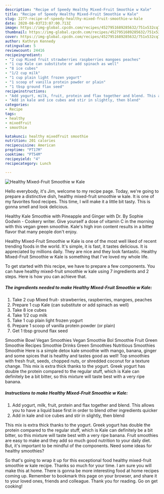 ```yaml
---
description: "Recipe of Speedy Healthy Mixed-Fruit Smoothie w Kale"
title: "Recipe of Speedy Healthy Mixed-Fruit Smoothie w Kale"
slug: 2277-recipe-of-speedy-healthy-mixed-fruit-smoothie-w-kale
date: 2020-08-03T23:07:00.713Z
image: https://img-global.cpcdn.com/recipes/4527951689285632/751x532cq70/healthy-mixed-fruit-smoothie-w-kale-recipe-main-photo.jpg
thumbnail: https://img-global.cpcdn.com/recipes/4527951689285632/751x532cq70/healthy-mixed-fruit-smoothie-w-kale-recipe-main-photo.jpg
cover: https://img-global.cpcdn.com/recipes/4527951689285632/751x532cq70/healthy-mixed-fruit-smoothie-w-kale-recipe-main-photo.jpg
author: Kathryn Kennedy
ratingvalue: 5
reviewcount: 24416
recipeingredient:
- "2 cup Mixed fruit strawberries raspberries mangoes peaches"
- "1 cup Kale can substitute or add spinach as well"
- "8 ice cubes"
- "1/2 cup milk"
- "1 cup plain light frozen yogurt"
- "1 scoop of vanilla protein powder or plain"
- "1 tbsp ground flax seed"
recipeinstructions:
- "Add yogurt, milk, fruit, protein and flax together and blend. This allows you to have a liquid base first in order to blend other ingredients quicker"
- "Add in kale and ice cubes and stir in slightly, then blend"
categories:
- Recipe
tags:
- healthy
- mixedfruit
- smoothie

katakunci: healthy mixedfruit smoothie 
nutrition: 201 calories
recipecuisine: American
preptime: "PT17M"
cooktime: "PT54M"
recipeyield: "4"
recipecategory: Lunch

---
```



![Healthy Mixed-Fruit Smoothie w Kale](https://img-global.cpcdn.com/recipes/4527951689285632/751x532cq70/healthy-mixed-fruit-smoothie-w-kale-recipe-main-photo.jpg)

Hello everybody, it's Jim, welcome to my recipe page. Today, we're going to prepare a distinctive dish, healthy mixed-fruit smoothie w kale. It is one of my favorites food recipes. This time, I will make it a little bit tasty. This is gonna smell and look delicious.

Healthy Kale Smoothie with Pineapple and Ginger with Dr. By Sophie Godwin - Cookery writer. Give yourself a dose of vitamin C in the morning with this vegan green smoothie. Kale&#39;s high iron content results in a bitter flavor that many people don&#39;t enjoy.

Healthy Mixed-Fruit Smoothie w Kale is one of the most well liked of recent trending foods in the world. It's simple, it is fast, it tastes delicious. It is appreciated by millions daily. They are nice and they look fantastic. Healthy Mixed-Fruit Smoothie w Kale is something that I've loved my whole life.


To get started with this recipe, we have to prepare a few components. You can have healthy mixed-fruit smoothie w kale using 7 ingredients and 2 steps. Here is how you can achieve that.

<!--inarticleads1-->

##### The ingredients needed to make Healthy Mixed-Fruit Smoothie w Kale:

1. Take 2 cup Mixed fruit- strawberries, raspberries, mangoes, peaches
1. Prepare 1 cup Kale (can substitute or add spinach as well)
1. Take 8 ice cubes
1. Take 1/2 cup milk
1. Take 1 cup plain light frozen yogurt
1. Prepare 1 scoop of vanilla protein powder (or plain)
1. Get 1 tbsp ground flax seed


Smoothie Bowl Vegan Smoothies Vegan Smoothie Bol Smoothie Fruit Green Smoothie Recipes Smoothie Drinks Green Smoothies Nutritious Smoothies Smoothie Here is a simple detox kale smoothie with mango, banana, ginger and some spices that is healthy and tastes good as well! Top smoothies with fresh fruit, seeds, chopped nuts, or shredded coconut for a texture change. This mix is extra thick thanks to the yogurt. Greek yogurt has double the protein compared to the regular stuff, which is Kale can definitely be a bit bitter, so this mixture will taste best with a very ripe banana. 

<!--inarticleads2-->

##### Instructions to make Healthy Mixed-Fruit Smoothie w Kale:

1. Add yogurt, milk, fruit, protein and flax together and blend. This allows you to have a liquid base first in order to blend other ingredients quicker
1. Add in kale and ice cubes and stir in slightly, then blend


This mix is extra thick thanks to the yogurt. Greek yogurt has double the protein compared to the regular stuff, which is Kale can definitely be a bit bitter, so this mixture will taste best with a very ripe banana. Fruit smoothies are easy to make and they add so much good nutrition to your daily diet. But, it&#39;s important to be mindful of the components. Need some ideas for healthy smoothies? 

So that's going to wrap it up for this exceptional food healthy mixed-fruit smoothie w kale recipe. Thanks so much for your time. I am sure you will make this at home. There is gonna be more interesting food at home recipes coming up. Remember to bookmark this page on your browser, and share it to your loved ones, friends and colleague. Thank you for reading. Go on get cooking!
